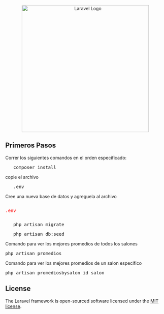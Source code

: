 <p align="center"><a href="https://laravel.com" target="_blank"><img src="https://raw.githubusercontent.com/laravel/art/master/logo-lockup/5%20SVG/2%20CMYK/1%20Full%20Color/laravel-logolockup-cmyk-red.svg" width="400" alt="Laravel Logo"></a></p>

## Primeros Pasos

Correr los siguientes comandos en el orden especificado:

<pre>
   composer install
</pre>

copie el archivo

<pre>
   .env
</pre>

Cree una nueva base de datos y agreguela al archivo <pre style="color:#FF0000;display:inline-block;">.env</pre>

<pre>
   php artisan migrate
</pre>

<pre>
   php artisan db:seed
</pre>

Comando para ver los mejores promedios de todos los salones

<pre>
php artisan promedios
</pre>

Comando para ver los mejores promedios de un salon especifico

<pre>
php artisan promediosbysalon id_salon
</pre>

## License

The Laravel framework is open-sourced software licensed under the [MIT license](https://opensource.org/licenses/MIT).
